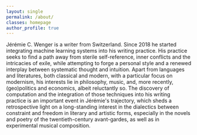 ```yaml
---
layout: single
permalink: /about/
classes: homepage
author_profile: true
---
```


Jérémie C. Wenger is a writer from Switzerland. Since 2018 he started integrating machine learning systems into his writing practice. His practice seeks to find a path away from sterile self-reference, inner conflicts and the intricacies of exile, while attempting to forge a personal style and a renewed interplay between systematic thought and intuition. Apart from languages and literatures, both classical and modern, with a particular focus on modernism, his interests lie in philosophy, music, and, more recently, (geo)politics and economics, albeit reluctantly so. The discovery of computation and the integration of those techniques into his writing practice is an important event in Jérémie's trajectory, which sheds a retrospective light on a long-standing interest in the dialectics between constraint and freedom in literary and artistic forms, especially in the novels and poetry of the twentieth-century avant-gardes, as well as in experimental musical composition.
